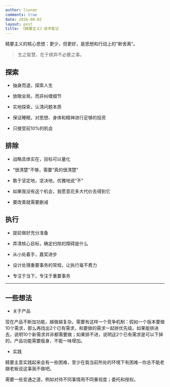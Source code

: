 ```yaml
---
author: liunan
comments: true
date: 2016-08-02
layout: post
title: 《精要主义》读书笔记
---
```


精要主义的核心思想：更少，但更好，是思想和行动上的“断舍离”。

> 生之智慧，在于摈弃不必要之事。

## 探索

- 抽身而退，探索人生

- 放眼全局，而非纠缠细节

- 实地探索，认清问题本质

- 保证睡眠，对思想、身体和精神进行足够的投资

- 只接受前10%的机会

## 排除

- 战略具体实在，目标可以量化

- “很清楚”不够，需要“真的很清楚”

- 敢于坚定地，坚决地，优雅地说“不”

- 如果我没有这个机会，我愿意花多大代价去得到它

- 要改善就需要删减

## 执行

- 提前做好充分准备

- 弄清核心目标，确定扫除的障碍是什么

- 从小处着手，嘉奖进步

- 设计处理重要事务的常规，让执行毫不费力

- 专注于当下，专注于重要事务

----

## 一些想法

- 关于产品

现在产品不断加功能，越做越复杂。需要有这样一个竞争机制：假如一个版本要做10个需求，那么再找出2个已有需求，和要做的需求一起排优先级。如果能排进去，说明10个新需求并非都需要做；如果排不进，说明这2个已有需求是可以下掉的。产品功能需要瘦身，不能一味增加。

- 实践

精要主意实践起来会有一些困难，至少在我当前所处的环境下有困难--你总不能老跟老板说这事我不做吧。

需要一些变通之道，例如对待不同事情用不同重视度；委托和授权。

